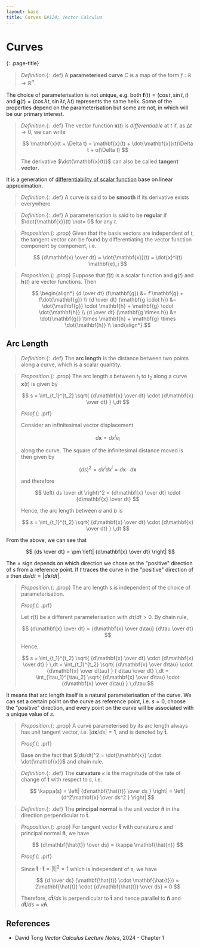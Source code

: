 ```yaml
---
layout: base
title: Curves &#124; Vector Calculus
---
```


# Curves
{: .page-title}

> *Definition.*{: .def}
> A **parameterised curve** $C$ is a map of the form $f: \mathbb{R} \to \mathbb{R}^n$.

The choice of parameterisation is not unique, e.g. both $\mathbf{f}(t) = (\cos t, \sin t, t)$ and $\mathbf{g}(t) = (\cos \lambda t, \sin \lambda t, \lambda t)$
represents the same helix. Some of the properties depend on the parameterisation but some are not, in which will be our primary interest.

> *Definition.*{: .def}
> The vector function $\mathbf{x}(t)$ is _differentiable_ at $t$ if, as $\Delta t \to 0$, we can write
>
> $$
  \mathbf{x}(t + \Delta t) = \mathbf{x}(t) + \dot{\mathbf{x}}(t)\Delta t + o(\Delta t)
  $$
>
> The derivative $\dot{\mathbf{x}(t)}$ can also be called **tangent vector**.

It is a generation of [differentiability of scalar function](../analysis/differentiability.md#differentiability-linear-approximation) base on linear approximation.

> *Definition.*{: .def}
> A curve is said to be **smooth** if its derivative exists everywhere.

> *Definition.*{: .def}
> A parameterisation is said to be **regular** if $\dot{\mathbf{x}}(t) \not= 0$ for any $t$.

> *Proposition.*{: .prop}
> Given that the basis vectors are independent of $t$, the tangent vector can be found by differentiating the vector function component by component, i.e.
>
> $$
  {d\mathbf{x} \over dt} = \dot{\mathbf{x}}(t) = \dot{x}^i(t) \mathbf{e}_i
  $$

> *Proposition.*{: .prop}
> Suppose that $f(t)$ is a scalar function and $\mathbf{g}(t)$ and $\mathbf{h}(t)$ are vector functions.
> Then
>
> $$
  \begin{align*}
  {d \over dt} (f\mathbf{g}) &= f'\mathbf{g} + f\dot{\mathbf{g}} \\
  {d \over dt} (\mathbf{g \cdot h}) &= \dot{\mathbf{g}} \cdot \mathbf{h} + \mathbf{g} \cdot \dot{\mathbf{h}} \\
  {d \over dt} (\mathbf{g \times h}) &= \dot{\mathbf{g}} \times \mathbf{h} + \mathbf{g} \times \dot{\mathbf{h}} \\
  \end{align*}
  $$

## Arc Length

> *Definition.*{: .def}
> The **arc length** is the distance between two points along a curve, which is a scalar quantity.

> *Proposition.*{: .prop}
> The arc length $s$ between $t_1$ to $t_2$ along a curve $\mathbf{x}(t)$ is given by
>
> $$
  s = \int_{t_1}^{t_2} \sqrt{ {d\mathbf{x} \over dt} \cdot {d\mathbf{x} \over dt} } \,dt
  $$
>
> *Proof.*{: .prf}
>
> Consider an infinitesimal vector displacement
>
> $$
  d\mathbf{x} = dx^i e_i
  $$
>
> along the curve. The square of the infinitesimal distance moved is then given by
>
> $$
  (ds)^2 = dx^idx^i = d\mathbf{x} \cdot d\mathbf{x}
  $$
>
> and therefore
>
> $$
  \left( ds \over dt \right)^2 = {d\mathbf{x} \over dt} \cdot {d\mathbf{x} \over dt}
  $$
>
> Hence, the arc length between $a$ and $b$ is
>
> $$
  s = \int_{t_1}^{t_2} \sqrt{ {d\mathbf{x} \over dt} \cdot {d\mathbf{x} \over dt} } \,dt
  $$

From the above, we can see that

$$
{ds \over dt} = \pm \left| {d\mathbf{x} \over dt} \right|
$$

The $\pm$ sign depends on which direction we chose as the "positive" direction of $s$ from a reference point.
If $t$ traces the curve in the "positive" direction of $s$ then $ds/dt = \vert d\mathbf{x}/dt \vert$.

> *Proposition.*{: .prop}
> The arc length $s$ is independent of the choice of parameterisation.
>
> *Proof.*{: .prf}
>
> Let $\tau(t)$ be a different parameterisation with $d\tau/dt > 0$. By chain rule,
>
> $$
  {d\mathbf{x} \over dt} = {d\mathbf{x} \over d\tau} {d\tau \over dt}
  $$
>
> Hence,
>
> $$
  s = \int_{t_1}^{t_2} \sqrt{ {d\mathbf{x} \over dt} \cdot {d\mathbf{x} \over dt} } \,dt
  = \int_{t_1}^{t_2} \sqrt{ {d\mathbf{x} \over d\tau} \cdot {d\mathbf{x} \over d\tau} } { d\tau \over dt} \,dt
  = \int_{\tau_1}^{\tau_2} \sqrt{ {d\mathbf{x} \over d\tau} \cdot {d\mathbf{x} \over d\tau} } \,d\tau
  $$

It means that arc length itself is a natural parameterisation of the curve.
We can set a certain point on the curve as reference point, i.e. $s = 0$, choose the "positive" direction, and every point on the curve will be associated with a unique value of $s$.

> *Proposition.*{: .prop}
> A curve parameterised by its arc length always has unit tangent vector, i.e. $\vert d\mathbf{x}/ds \vert = 1$, and is denoted by $\mathbf{\hat{t}}$.
>
> *Proof.*{: .prf}
>
> Base on the fact that $(ds/dt)^2 = \dot{\mathbf{x}} \cdot \dot{\mathbf{x}}$ and chain rule.

> *Definition.*{: .def}
> The **curvature** $\kappa$ is the magnitude of the rate of change of $\mathbf{\hat{t}}$ with respect to $s$, i.e.
>
> $$
  \kappa(s) = \left| {d\mathbf{\hat{t}} \over ds } \right| = \left| {d^2\mathbf{x} \over ds^2 } \right|
  $$

> *Definition.*{: .def}
> The **principal normal** is the unit vector $\mathbf{\hat{n}}$ in the direction perpendicular to $\mathbf{\hat{t}}$.

> *Proposition.*{: .prop}
> For tangent vector $\mathbf{\hat{t}}$ with curvature $\kappa$ and principal normal $\mathbf{\hat{n}}$, we have
>
> $$
  {d\mathbf{\hat{t}} \over ds} = \kappa \mathbf{\hat{n}}
  $$
>
> *Proof.*{: .prf}
>
> Since $\mathbf{\hat{t}} \cdot \mathbf{\hat{t}} = \vert \mathbf{\hat{t}} \vert^2 = 1$ which is independent of $s$, we have
>
> $$
  {d \over ds} (\mathbf{\hat{t}} \cdot \mathbf{\hat{t}}) = 2\mathbf{\hat{t}} \cdot {d\mathbf{\hat{t}} \over ds} = 0
  $$
>
> Therefore, $d\mathbf{\hat{t}}/ds$ is perpendicular to $\mathbf{\hat{t}}$ and hence parallel to $\mathbf{\hat{n}}$ and $d\mathbf{\hat{t}}/ds = \kappa \mathbf{\hat{n}}$.

## References

* David Tong _Vector Calculus Lecture Notes_, 2024 - Chapter 1
